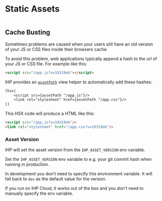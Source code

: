 # Static Assets

```toc

```

## Cache Busting

Sometimes problems are caused when your users still have an old version of your JS or CSS files inside their browsers cache.


To avoid this problem, web applications typically append a hash to the url of your JS or CSS file. For example like this:

```html
<script src="/app.js?v=19319eb"></script>
```

IHP provides an [`assetPath`](https://ihp.digitallyinduced.com/api-docs/IHP-Assets-ViewFunctions.html#v:assetPath) view helper to automatically add these hashes:

```haskell
[hsx|
    <script src={assetPath "/app.js"}/>
    <link rel="stylesheet" href={assetPath "/app.css"}/>
|]
```

This HSX code will produce a HTML like this:

```html
<script src="/app.js?v=19319eb"/>
<link rel="stylesheet" href="/app.css?v=19319eb"/>
```

### Asset Version

IHP will set the asset version from the `IHP_ASSET_VERSION` env variable.

Set the `IHP_ASSET_VERSION` env variable to e.g. your git commit hash when running in production.

In development you don't need to specify this environment variable. It will fall back to `dev` as the default value for the version.

If you run on IHP Cloud, it works out of the box and you don't need to manually specify the env variable.
